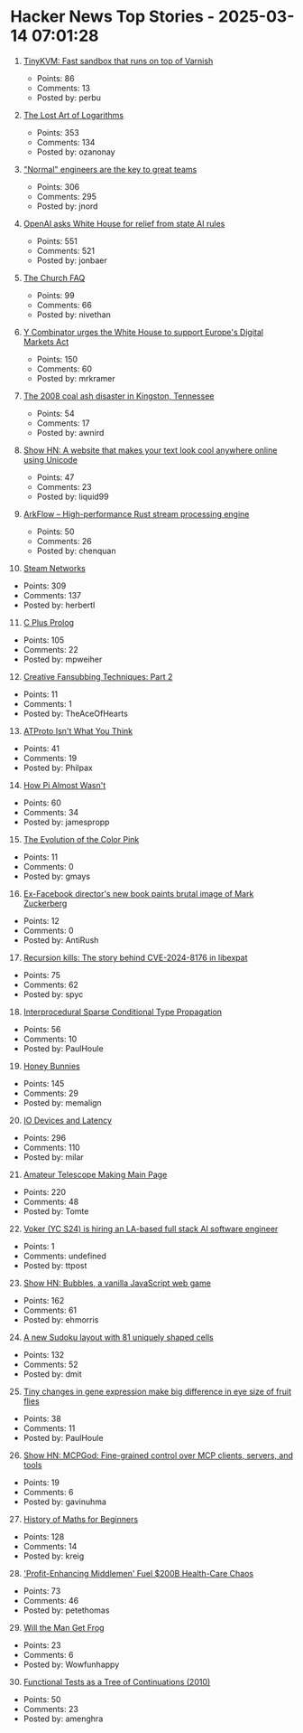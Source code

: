 # Hacker News Top Stories - 2025-03-14 07:01:28

1. [TinyKVM: Fast sandbox that runs on top of Varnish](https://info.varnish-software.com/blog/tinykvm-the-fastest-sandbox)
   - Points: 86
   - Comments: 13
   - Posted by: perbu

2. [The Lost Art of Logarithms](https://www.lostartoflogarithms.com/)
   - Points: 353
   - Comments: 134
   - Posted by: ozanonay

3. ["Normal" engineers are the key to great teams](https://spectrum.ieee.org/10x-engineer)
   - Points: 306
   - Comments: 295
   - Posted by: jnord

4. [OpenAI asks White House for relief from state AI rules](https://finance.yahoo.com/news/openai-asks-white-house-relief-100000706.html)
   - Points: 551
   - Comments: 521
   - Posted by: jonbaer

5. [The Church FAQ](https://whatever.scalzi.com/2025/03/13/the-church-faq/)
   - Points: 99
   - Comments: 66
   - Posted by: nivethan

6. [Y Combinator urges the White House to support Europe's Digital Markets Act](https://techcrunch.com/2025/03/13/y-combinator-urges-the-white-house-to-support-europes-digital-markets-act/)
   - Points: 150
   - Comments: 60
   - Posted by: mrkramer

7. [The 2008 coal ash disaster in Kingston, Tennessee](https://oxfordamerican.org/oa-now/the-toxic-wave-that-swallowed-a-tennessee-town)
   - Points: 54
   - Comments: 17
   - Posted by: awnird

8. [Show HN: A website that makes your text look cool anywhere online using Unicode](https://fontgenerator.cool/)
   - Points: 47
   - Comments: 23
   - Posted by: liquid99

9. [ArkFlow – High-performance Rust stream processing engine](https://github.com/chenquan/arkflow)
   - Points: 50
   - Comments: 26
   - Posted by: chenquan

10. [Steam Networks](https://worksinprogress.co/issue/steam-networks/)
   - Points: 309
   - Comments: 137
   - Posted by: herbertl

11. [C Plus Prolog](https://github.com/needleful/c_plus_prolog)
   - Points: 105
   - Comments: 22
   - Posted by: mpweiher

12. [Creative Fansubbing Techniques: Part 2](https://www.md-subs.com/blog/creative-fansubbing-techniques-2)
   - Points: 11
   - Comments: 1
   - Posted by: TheAceOfHearts

13. [ATProto Isn't What You Think](https://blog.muni.town/atproto-isnt-what-you-think/)
   - Points: 41
   - Comments: 19
   - Posted by: Philpax

14. [How Pi Almost Wasn't](https://mathenchant.wordpress.com/2025/03/13/how-pi-almost-wasnt/)
   - Points: 60
   - Comments: 34
   - Posted by: jamespropp

15. [The Evolution of the Color Pink](https://lithub.com/from-princely-regalia-to-womens-underwear-the-evolution-of-the-color-pink/)
   - Points: 11
   - Comments: 0
   - Posted by: gmays

16. [Ex-Facebook director's new book paints brutal image of Mark Zuckerberg](https://www.sfgate.com/tech/article/ex-facebook-director-book-brutal-image-zuckerberg-20220239.php)
   - Points: 12
   - Comments: 0
   - Posted by: AntiRush

17. [Recursion kills: The story behind CVE-2024-8176 in libexpat](https://blog.hartwork.org/posts/expat-2-7-0-released/)
   - Points: 75
   - Comments: 62
   - Posted by: spyc

18. [Interprocedural Sparse Conditional Type Propagation](https://railsatscale.com/2025-02-24-interprocedural-sparse-conditional-type-propagation/)
   - Points: 56
   - Comments: 10
   - Posted by: PaulHoule

19. [Honey Bunnies](https://mameson.com/experiment/glsl/fro_9/fro_9.html)
   - Points: 145
   - Comments: 29
   - Posted by: memalign

20. [IO Devices and Latency](https://planetscale.com/blog/io-devices-and-latency)
   - Points: 296
   - Comments: 110
   - Posted by: milar

21. [Amateur Telescope Making Main Page](https://stellafane.org/tm/atm/)
   - Points: 220
   - Comments: 48
   - Posted by: Tomte

22. [Voker (YC S24) is hiring an LA-based full stack AI software engineer](https://www.linkedin.com/jobs/view/4165718206/)
   - Points: 1
   - Comments: undefined
   - Posted by: ttpost

23. [Show HN: Bubbles, a vanilla JavaScript web game](https://ehmorris.com/bubbles/)
   - Points: 162
   - Comments: 61
   - Posted by: ehmorris

24. [A new Sudoku layout with 81 uniquely shaped cells](https://danielchasehooper.com/posts/cracked-sudoku/)
   - Points: 132
   - Comments: 52
   - Posted by: dmit

25. [Tiny changes in gene expression make big difference in eye size of fruit flies](https://phys.org/news/2025-02-tiny-gene-big-differences-eye.html)
   - Points: 38
   - Comments: 11
   - Posted by: PaulHoule

26. [Show HN: MCPGod: Fine-grained control over MCP clients, servers, and tools](https://github.com/mcpgod/cli)
   - Points: 19
   - Comments: 6
   - Posted by: gavinuhma

27. [History of Maths for Beginners](https://thonyc.wordpress.com/2025/03/13/history-of-maths-for-beginners/)
   - Points: 128
   - Comments: 14
   - Posted by: kreig

28. ['Profit-Enhancing Middlemen' Fuel $200B Health-Care Chaos](https://www.bloomberg.com/news/features/2025-03-13/middlemen-in-us-health-care-are-driving-up-costs-frustrating-patients)
   - Points: 73
   - Comments: 46
   - Posted by: petethomas

29. [Will the Man Get Frog](https://www.lexaloffle.com/bbs/?pid=willthemangetfrog)
   - Points: 23
   - Comments: 6
   - Posted by: Wowfunhappy

30. [Functional Tests as a Tree of Continuations (2010)](https://www.evanmiller.org/functional-tests-as-a-tree-of-continuations.html)
   - Points: 50
   - Comments: 23
   - Posted by: amenghra

